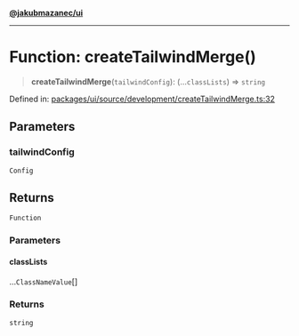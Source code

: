 [**@jakubmazanec/ui**](../README.md)

---

# Function: createTailwindMerge()

> **createTailwindMerge**(`tailwindConfig`): (...`classLists`) => `string`

Defined in:
[packages/ui/source/development/createTailwindMerge.ts:32](https://github.com/jakubmazanec/tools/blob/412167e80a7675933e43d5220a19d05130301e2d/packages/ui/source/development/createTailwindMerge.ts#L32)

## Parameters

### tailwindConfig

`Config`

## Returns

`Function`

### Parameters

#### classLists

...`ClassNameValue`[]

### Returns

`string`

